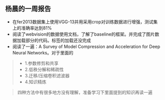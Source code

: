 杨晨的一周报告
--------
* 在fer2013数据集上使用VGG-13并用采用crop对训练数据进行增强，测试集上的准确率达到81%
* 阅读了webvision的数据使用文档，了解了baseline的框架。并完成了图片数据加载部分的代码。标签的加载还没完成
* 阅读了一遍：A Survey of Model Compression and Acceleration for Deep Neural Networks。对于里面的
> * 1.参数修剪和共享
> * 2.低秩分解和稀疏性
> * 3.迁移/压缩卷积滤波器
> * 4.知识精炼

> 四种方法中有很多地方没有理解，准备学习下里面提到的知识再读一遍
